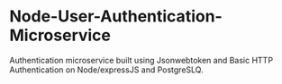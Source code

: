 # Node-User-Authentication-Microservice

Authentication microservice built using Jsonwebtoken and Basic HTTP Authentication on Node/expressJS and PostgreSLQ.

